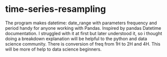 # time-series-resampling
The program makes datetime: date_range with parameters frequency and period handy for anyone working with Pandas. Inspired by pandas Datetime documentation. 
I struggled with it at first but later understood it, so i thought doing a breakdown explanation will be helpful to the python and data science community. 
There is conversion of freq from 1H to 2H and 4H.
This will be more of help to data science beginners.
